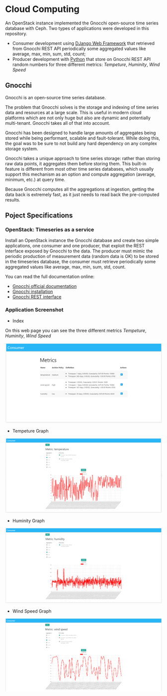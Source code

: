 
# Cloud Computing

An OpenStack instance implemented the Gnocchi open-source time series database with Ceph. Two types of applications were developed in this repository.

- Consumer development using [DJango Web Framework](https://www.djangoproject.com/) that retrieved from Gnocchi REST API periodically some aggregated values like average, max, min, sum, std, count;  
- Producer development with [Python](https://www.python.org/) that store on Gnocchi REST API random numbers for three different metrics: _Tempeture_, _Huminity_, _Wind Speed_

## Gnocchi

Gnocchi is an open-source time series database.

The problem that Gnocchi solves is the storage and indexing of time series data and resources at a large scale. This is useful in modern cloud platforms which are not only huge but also are dynamic and potentially multi-tenant. Gnocchi takes all of that into account.

Gnocchi has been designed to handle large amounts of aggregates being stored while being performant, scalable and fault-tolerant. While doing this, the goal was to be sure to not build any hard dependency on any complex storage system.

Gnocchi takes a unique approach to time series storage: rather than storing raw data points, it aggregates them before storing them. This built-in feature is different from most other time series databases, which usually support this mechanism as an option and compute aggregation (average, minimum, etc.) at query time.

Because Gnocchi computes all the aggregations at ingestion, getting the data back is extremely fast, as it just needs to read back the pre-computed results.

## Poject Specifications

### OpenStack: Timeseries as a service

Install an OpenStack instance the Gnocchi database and create two simple applications, one consumer and one producer, that exploit the REST interface exposed by Gnocchi to  the data. The producer must mimic the periodic production of measurement data (random data is OK) to be stored in the timeseries database, the consumer must retrieve periodically some aggregated values like average, max, min, sum, std, count.

You can read the full documentation online:

- [Gnocchi official documentation](http://gnocchi.osci.io)
- [Gnocchi installation](https://jaas.ai/gnocchi/37)
- [Gnocchi REST interface](https://gnocchi.xyz/rest.html)

### Application Screenshot

- Index

On this web page you can see the three different metrics _Tempeture_, _Huminity_, _Wind Speed_

![Index](documentation/img/Gnocchi-index.PNG)

- Tempeture Graph

![Tempeture](documentation/img/Gnocchi-Graphical-Tempeture.PNG)

- Huminity Graph

![Huminity](documentation/img/Gnocchi-Graphical-Huminity.PNG)

- Wind Speed Graph

![Wind Speed](documentation/img/Gnocchi-Graphical-WindSpeed.PNG)
